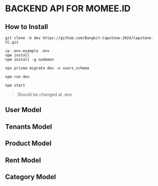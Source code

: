 # BACKEND API FOR MOMEE.ID

## How to Install

```
git clone -b dev https://github.com/Bangkit-Capstone-2024/Capstone-CC.git

cp .env.example .env
npm install
npm install -g nodemon

npx prisma migrate dev -n users_schema

npm run dev

npm start
```

> Should be changed at .env

## User Model

## Tenants Model

## Product Model

## Rent Model

## Category Model
